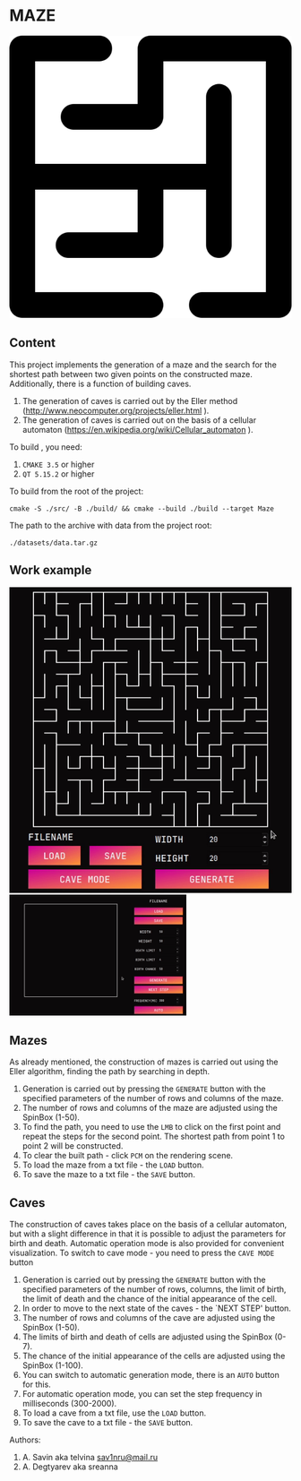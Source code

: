 # MAZE

![logo](./images/icon.svg)

## Content

This project implements the generation of a maze and the search for the shortest path between two given points on the constructed
maze. Additionally, there is a function of building caves.

1) The generation of caves is carried out by the Eller method (http://www.neocomputer.org/projects/eller.html ).
2) The generation of caves is carried out on the basis of a cellular automaton (https://en.wikipedia.org/wiki/Cellular_automaton ).

To build , you need:

1) `CMAKE 3.5` or higher
2) `QT 5.15.2` or higher

To build from the root of the project:

```shell
cmake -S ./src/ -B ./build/ && cmake --build ./build --target Maze
```

The path to the archive with data from the project root:
```shell
./datasets/data.tar.gz
```

## Work example

![maze](./images/maze.gif)
![cave](./images/cave.gif)

## Mazes

As already mentioned, the construction of mazes is carried out using the Eller algorithm, finding the path
by searching in depth.

1) Generation is carried out by pressing the `GENERATE` button with the specified parameters of the number of rows and columns
   of the maze.
2) The number of rows and columns of the maze are adjusted using the SpinBox (1-50).
3) To find the path, you need to use the `LMB` to click on the first point and repeat the steps for the second point.
   The shortest path from point 1 to point 2 will be constructed.
4) To clear the built path - click `PCM` on the rendering scene.
5) To load the maze from a txt file - the `LOAD` button.
6) To save the maze to a txt file - the `SAVE` button.


## Caves

The construction of caves takes place on the basis of a cellular automaton, but with a slight difference in that it is possible
to adjust the parameters for birth and death. Automatic operation mode is also provided for convenient visualization.
To switch to cave mode - you need to press the `CAVE MODE` button

1) Generation is carried out by pressing the `GENERATE` button with the specified parameters of the number of rows, columns, the limit of birth,
   the limit of death and the chance of the initial appearance of the cell.
2) In order to move to the next state of the caves - the `NEXT STEP' button.
3) The number of rows and columns of the cave are adjusted using the SpinBox (1-50).
4) The limits of birth and death of cells are adjusted using the SpinBox (0-7).
5) The chance of the initial appearance of the cells are adjusted using the SpinBox (1-100).
6) You can switch to automatic generation mode, there is an `AUTO` button for this.
7) For automatic operation mode, you can set the step frequency in milliseconds (300-2000).
8) To load a cave from a txt file, use the `LOAD` button.
9) To save the cave to a txt file - the `SAVE` button.

Authors:
1) A. Savin aka telvina <sav1nru@mail.ru>
2) A. Degtyarev aka sreanna
